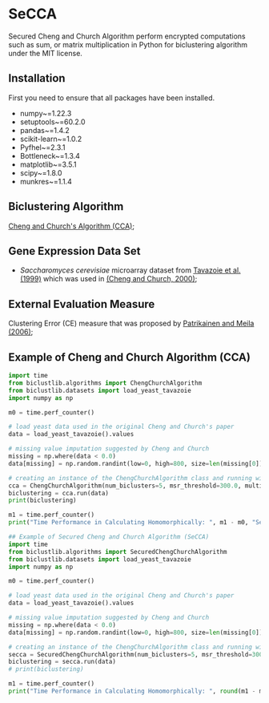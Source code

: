# SeCCA
Secured Cheng and Church Algorithm perform encrypted computations such as sum, or matrix multiplication in Python for biclustering algorithm under the MIT license.

## Installation
First you need to ensure that all packages have been installed.
+ numpy~=1.22.3
+ setuptools~=60.2.0
+ pandas~=1.4.2
+ scikit-learn~=1.0.2
+ Pyfhel~=2.3.1
+ Bottleneck~=1.3.4
+ matplotlib~=3.5.1
+ scipy~=1.8.0
+ munkres~=1.1.4

## Biclustering Algorithm
[Cheng and Church's Algorithm (CCA)](https://www.researchgate.net/profile/George_Church/publication/2329589_Biclustering_of_Expression_Data/links/550c04030cf2063799394f5e.pdf);

## Gene Expression Data Set

* *Saccharomyces cerevisiae* microarray dataset from [Tavazoie et al. (1999)](http://www.alterlab.org/teaching/BIOEN3070/papers/Tavazoie_1999.pdf) which was used in [(Cheng and Church, 2000)](https://www.researchgate.net/profile/George_Church/publication/2329589_Biclustering_of_Expression_Data/links/550c04030cf2063799394f5e.pdf);

## External Evaluation Measure

Clustering Error (CE) measure that was proposed by [Patrikainen and Meila (2006)](http://ieeexplore.ieee.org/abstract/document/1637417/);

## Example of Cheng and Church Algorithm (CCA)

```python
import time
from biclustlib.algorithms import ChengChurchAlgorithm
from biclustlib.datasets import load_yeast_tavazoie
import numpy as np

m0 = time.perf_counter()

# load yeast data used in the original Cheng and Church's paper
data = load_yeast_tavazoie().values

# missing value imputation suggested by Cheng and Church
missing = np.where(data < 0.0)
data[missing] = np.random.randint(low=0, high=800, size=len(missing[0]))

# creating an instance of the ChengChurchAlgorithm class and running with the parameters
cca = ChengChurchAlgorithm(num_biclusters=5, msr_threshold=300.0, multiple_node_deletion_threshold=1.2)
biclustering = cca.run(data)
print(biclustering)

m1 = time.perf_counter()
print("Time Performance in Calculating Homomorphically: ", m1 - m0, "Seconds")

## Example of Secured Cheng and Church Algorithm (SeCCA)
import time
from biclustlib.algorithms import SecuredChengChurchAlgorithm
from biclustlib.datasets import load_yeast_tavazoie
import numpy as np

m0 = time.perf_counter()

# load yeast data used in the original Cheng and Church's paper
data = load_yeast_tavazoie().values

# missing value imputation suggested by Cheng and Church
missing = np.where(data < 0.0)
data[missing] = np.random.randint(low=0, high=800, size=len(missing[0]))

# creating an instance of the ChengChurchAlgorithm class and running with the parameters
secca = SecuredChengChurchAlgorithm(num_biclusters=5, msr_threshold=300.0, multiple_node_deletion_threshold=1.2)
biclustering = secca.run(data)
# print(biclustering)

m1 = time.perf_counter()
print("Time Performance in Calculating Homomorphically: ", round(m1 - m0, 5), "Seconds")
